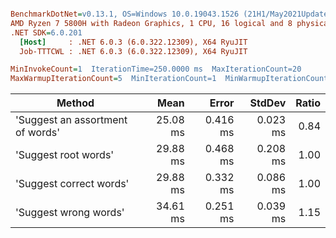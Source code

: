 ``` ini

BenchmarkDotNet=v0.13.1, OS=Windows 10.0.19043.1526 (21H1/May2021Update)
AMD Ryzen 7 5800H with Radeon Graphics, 1 CPU, 16 logical and 8 physical cores
.NET SDK=6.0.201
  [Host]     : .NET 6.0.3 (6.0.322.12309), X64 RyuJIT
  Job-TTTCWL : .NET 6.0.3 (6.0.322.12309), X64 RyuJIT

MinInvokeCount=1  IterationTime=250.0000 ms  MaxIterationCount=20  
MaxWarmupIterationCount=5  MinIterationCount=1  MinWarmupIterationCount=1  

```
|                           Method |     Mean |    Error |   StdDev | Ratio |
|--------------------------------- |---------:|---------:|---------:|------:|
| &#39;Suggest an assortment of words&#39; | 25.08 ms | 0.416 ms | 0.023 ms |  0.84 |
|             &#39;Suggest root words&#39; | 29.88 ms | 0.468 ms | 0.208 ms |  1.00 |
|          &#39;Suggest correct words&#39; | 29.88 ms | 0.332 ms | 0.086 ms |  1.00 |
|            &#39;Suggest wrong words&#39; | 34.61 ms | 0.251 ms | 0.039 ms |  1.15 |
